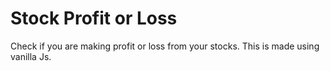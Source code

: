 # Stock Profit or Loss
Check if you are making profit or loss from your stocks. This is made using vanilla Js.